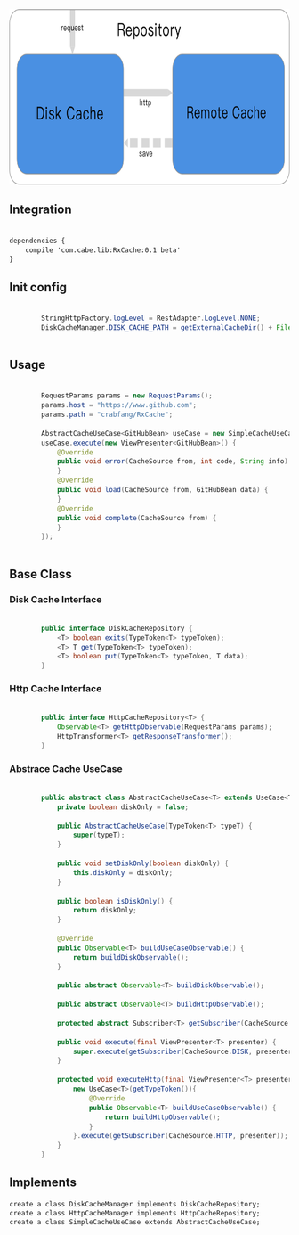 <img src="./resource/Repository.png"  width="564" height="315"/>

## Integration
``` xml

dependencies {
    compile 'com.cabe.lib:RxCache:0.1 beta'
}

``` 

## Init config
```java

        StringHttpFactory.logLevel = RestAdapter.LogLevel.NONE;
        DiskCacheManager.DISK_CACHE_PATH = getExternalCacheDir() + File.separator + "data";
        
```

## Usage
```java

        RequestParams params = new RequestParams();
        params.host = "https://www.github.com";
        params.path = "crabfang/RxCache";

        AbstractCacheUseCase<GitHubBean> useCase = new SimpleCacheUseCase<>(new TypeToken<GitHubBean>(){}, params);
        useCase.execute(new ViewPresenter<GitHubBean>() {
            @Override
            public void error(CacheSource from, int code, String info) {
            }
            @Override
            public void load(CacheSource from, GitHubBean data) {
            }
            @Override
            public void complete(CacheSource from) {
            }
        });
        
```

## Base Class
### Disk Cache Interface
```java

        public interface DiskCacheRepository {
            <T> boolean exits(TypeToken<T> typeToken);
            <T> T get(TypeToken<T> typeToken);
            <T> boolean put(TypeToken<T> typeToken, T data);
        }

```

### Http Cache Interface
```java

        public interface HttpCacheRepository<T> {
            Observable<T> getHttpObservable(RequestParams params);
            HttpTransformer<T> getResponseTransformer();
        }

```

### Abstrace Cache UseCase
```java

        public abstract class AbstractCacheUseCase<T> extends UseCase<T> {
            private boolean diskOnly = false;
        
            public AbstractCacheUseCase(TypeToken<T> typeT) {
                super(typeT);
            }
        
            public void setDiskOnly(boolean diskOnly) {
                this.diskOnly = diskOnly;
            }
        
            public boolean isDiskOnly() {
                return diskOnly;
            }
        
            @Override
            public Observable<T> buildUseCaseObservable() {
                return buildDiskObservable();
            }
        
            public abstract Observable<T> buildDiskObservable();
        
            public abstract Observable<T> buildHttpObservable();
        
            protected abstract Subscriber<T> getSubscriber(CacheSource from, ViewPresenter<T> presenter);
        
            public void execute(final ViewPresenter<T> presenter) {
                super.execute(getSubscriber(CacheSource.DISK, presenter));
            }
        
            protected void executeHttp(final ViewPresenter<T> presenter) {
                new UseCase<T>(getTypeToken()){
                    @Override
                    public Observable<T> buildUseCaseObservable() {
                        return buildHttpObservable();
                    }
                }.execute(getSubscriber(CacheSource.HTTP, presenter));
            }
        }
```

## Implements

    create a class DiskCacheManager implements DiskCacheRepository;
    create a class HttpCacheManager implements HttpCacheRepository;
    create a class SimpleCacheUseCase extends AbstractCacheUseCase;